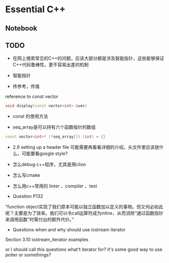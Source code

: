 # Essential C++

## Notebook

## TODO

+ 在网上搜索常见的C++的问题，应该大部分都是涉及智能指针，这些能够保证C++代码鲁棒性，更不容易出差的机制

+ 智能指针

+ 传参考，传值

reference to const vector

```c++
void display(const vector<int> &vec)
```

+ const 的使用方法

+ seq_array是可以持有六个函数指针的数组

```c++
const vector<int>* (*seq_array[]) (int) = {}
```

+ 2.9 setting up a header file
    可能需要再看看详细的介绍，头文件里应该放什么，可能要看google style?

+ 怎么debug c++程序，尤其是用clion

+ 怎么写cmake

+ 怎么用c++常用的 linter 、compiler 、test

+ Question P132

“function object实现了我们原本可能以独立函数加以定义的事物。但又何必如此呢？主要是为了效率。我们可以令call运算符成为inline，从而消除“通过函数指针来调用函数”时需付出的额外代价。”

+ Questions when and why should use iostream iterator

Section 3.10 iostream_iterator examples	

or I should call this questions what't iterator for? it's some good way to use poiter or somethings?

